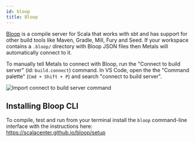 ```yaml
---
id: bloop
title: Bloop
---
```


[Bloop](https://scalacenter.github.io/bloop) is a compile server for Scala that
works with sbt and has support for other build tools like Maven, Gradle, Mill,
Fury and Seed. If your workspace contains a `.bloop/` directory with Bloop JSON
files then Metals will automatically connect to it.

To manually tell Metals to connect with Bloop, run the "Connect to build server"
(id: `build.connect`) command. In VS Code, open the the "Command palette"
(`Cmd + Shift + P`) and search "connect to build server".

![Import connect to build server command](https://i.imgur.com/mIR0WTe.png)

## Installing Bloop CLI

To compile, test and run from your terminal install the `bloop` command-line
interface with the instructions here: https://scalacenter.github.io/bloop/setup

```scala mdoc:custom-bloop

```
